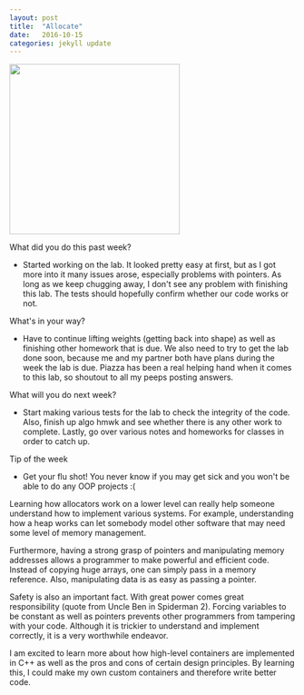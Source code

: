 ```yaml
---
layout: post
title:  "Allocate"
date:   2016-10-15
categories: jekyll update
---
```


<img src="/assets/profpic.JPG" width="300">

What did you do this past week?

- Started working on the lab. It looked pretty easy at first, but as I got more into it many issues arose, especially problems with pointers. As long as we keep chugging away, I don't see any problem with finishing this lab. The tests should hopefully confirm whether our code works or not.

What's in your way?

-  Have to continue lifting weights (getting back into shape) as well as finishing other homework that is due. We also need to try to get the lab done soon, because me and my partner both have plans during the week the lab is due. Piazza has been a real helping hand when it comes to this lab, so shoutout to all my peeps posting answers.

What will you do next week?

- Start making various tests for the lab to check the integrity of the code. Also, finish up algo hmwk and see whether there is any other work to complete. Lastly, go over various notes and homeworks for classes in order to catch up.

Tip of the week

- Get your flu shot! You never know if you may get sick and you won't be able to do any OOP projects :(

Learning how allocators work on a lower level can really help someone understand how to implement various systems. For example, understanding how a heap works can let somebody model other software that may need some level of memory management.

Furthermore, having a strong grasp of pointers and manipulating memory addresses allows a programmer to make powerful and efficient code. Instead of copying huge arrays, one can simply pass in a memory reference. Also, manipulating data is as easy as passing a pointer.

Safety is also an important fact. With great power comes great responsibility (quote from Uncle Ben in Spiderman 2). Forcing variables to be constant as well as pointers prevents other programmers from tampering with your code. Although it is trickier to understand and implement correctly, it is a very worthwhile endeavor. 

I am excited to learn more about how high-level containers are implemented in C++ as well as the pros and cons of certain design principles. By learning this, I could make my own custom containers and therefore write better code.
